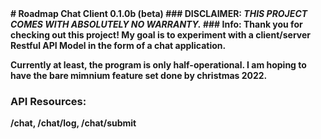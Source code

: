 <b>
# Roadmap Chat Client 0.1.0b (beta)
### DISCLAIMER:
<i>THIS PROJECT COMES WITH ABSOLUTELY NO WARRANTY.</i>
### Info:
Thank you for checking out this project! My goal is to experiment with a client/server Restful API Model in the form of a chat application.

Currently at least, the program is only half-operational. I am hoping to have the bare mimnium feature set done by christmas 2022.
### API Resources:
/chat, /chat/log, /chat/submit